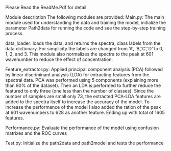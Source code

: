 
Please Read the ReadMe.Pdf for detail


Module description
The following modules are provided:
Main.py: The main module used for understanding the data and training the model, initialize the parameter Path2data for running the code and see the step-by-step training process.

data_loader: loads the data, and returns the spectra, class labels from the data dictionary. For simplicity the labels are changed from ‘A’, ‘B’,’C’,’D’ to 0, 1, 2, and 3. This module also normalizes the spectra to the peak at 601 wavenumber to reduce the effect of concentration.

Feature_extractor.py: Applied principal component analysis (PCA) followed by linear discriminant analysis (LDA) for extracting features from the spectral data. PCA was performed using 5 components (explaining more than 90% of the dataset). Then an LDA is performed to further reduce the featured to only three (one less than the number of classes). Since the number of samples are small only 73, the extracted PCA-LDA features are added to the spectra itself to increase the accuracy of the model.
To increase the performance of the model I also added the ration of the peak at 601 wavenumbers to 628 as another feature. Ending up with total of 1605 features.

Performance.py: Evaluate the performance of the model using confusion matrixes and the ROC curves

Test.py: Initialize the path2data and path2model and tests the performance 
